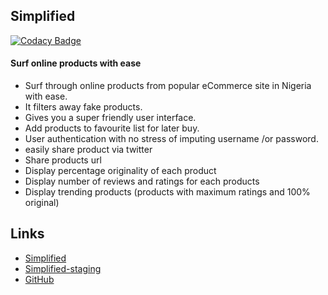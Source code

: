 ## Simplified

[![Codacy Badge](https://api.codacy.com/project/badge/Grade/5b161302a76b415dbe52e8d46726c90d)](https://app.codacy.com/manual/oyelakindotun/simplified?utm_source=github.com&utm_medium=referral&utm_content=dotunpeters/simplified&utm_campaign=Badge_Grade_Settings)

#### Surf online products with ease

* Surf through online products from popular eCommerce site in Nigeria with ease.
* It filters away fake products.
* Gives you a super friendly user interface.
* Add products to favourite list for later buy.
* User authentication with no stress of imputing username /or password.
* easily share product via twitter
* Share products url
* Display percentage originality of each product
* Display number of reviews and ratings for each products
* Display trending products (products with maximum ratings and 100% original)


Links
-----

* [Simplified](http://simplified.cf)
* [Simplified-staging](https://simplified-staging-data.herokuapp.com)
* [GitHub](https://github.com/dotunpeters/simplified)
